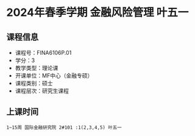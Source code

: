 # 2024年春季学期 金融风险管理 叶五一






## 课程信息

- 课程号：FINA6106P.01
- 学分：3
- 教学类型：理论课
- 开课单位：MF中心（金融专硕）
- 课程类别：硕士
- 课程层次：研究生课程

## 上课时间

```
1~15周 国际金融研究院 2#101 :1(2,3,4,5) 叶五一
```

